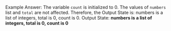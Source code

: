 Example Answer:
The variable `count` is initialized to 0. The values of `numbers` list and `total` are not affected. Therefore, the Output State is: numbers is a list of integers, total is 0, count is 0.
Output State: **numbers is a list of integers, total is 0, count is 0**